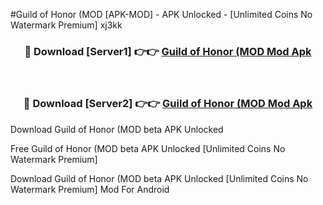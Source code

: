 #Guild of Honor (MOD [APK-MOD] - APK Unlocked - [Unlimited Coins No Watermark Premium] xj3kk



<div align="center">

<h3>🔴 Download [Server1] 👉👉 <a href="https://momento.my/?title=Guild_of_Honor_(MOD">Guild of Honor (MOD Mod Apk</a></h3><br>

<h3>🔴 Download [Server2] 👉👉 <a href="https://momento.my/?title=Guild_of_Honor_(MOD">Guild of Honor (MOD Mod Apk</a></h3>
</div>



Download Guild of Honor (MOD beta APK Unlocked

Free Guild of Honor (MOD beta APK Unlocked [Unlimited Coins No Watermark Premium]

Download Guild of Honor (MOD beta APK Unlocked [Unlimited Coins No Watermark Premium] Mod For Android
